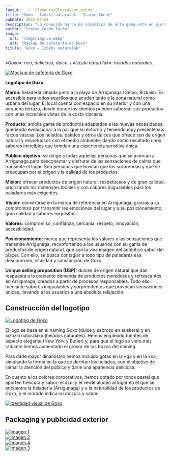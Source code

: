 ```yaml
---
layout: ../../layouts/BlogLayout.astro
title: "Goxo – Izozki naturalak – Iratxe Conde"
pubDate: 2022-07-01
description: "La conocida marca de cosmética de alta gama está en plena transformación digital y quiere poner su foco en crear productos más **sostenibles y responsables.** Para proyectar este cambio y alinearse con su nueva estrategia de marca, Charlotte Tilbury busca un **rebranding** acorde a sus principios y valores."
author: "Iratxe Conde Turón"
image:
  url: "/imgs/img-50.webp"
  alt: "Mockup de cafetería de Goxo"
titulo: "Goxo – Izozki naturalak"
---
```



<div class="centered-container">

_«Goxo»: rico, delicioso, dulce._ / _«Izozki naturalak»: helados naturales._

</div>

[![Mockup de cafetería de Goxo](/imgs/img-50.webp "Mockup de cafetería de Goxo")](/imgs/img-50.webp)

<div class="centered-container">

**Logotipo de Goxo.**

</div>

<div class="flex-container-start">
  <div class="flex-item">

**Marca:** heladería situada junto a la playa de Arrigunaga (Getxo, Bizkaia). Es accesible para todos aquellos que acuden tanto a la zona natural como urbana del lugar. El local cuenta con espacio en su interior y con una pequeña terraza, desde donde los clientes pueden saborear sus productos con unas increíbles vistas de la costa vizcaína.

**Producto:** amplia gama de productos adaptados a las nuevas necesidades, queriendo evolucionar a la par que su entorno y teniendo muy presente sus raíces vascas. Los helados, batidos y otros dulces que ofrece son de origen natural y respetuosos con el medio ambiente; dando como resultado unos sabores increíbles que brindan una experiencia sensitiva única.

**Público objetivo:** se dirige a todas aquellas personas que se acercan a Arrigunaga para desconectar y disfrutar de las sensaciones de calma que transmite el lugar. Son personas que buscan que los sorprendan y que se preocupan por el origen y la calidad de los productos.

**Misión:** ofrecer productos de origen natural, respetuosos y de gran calidad, priorizando los materiales locales y con sabores inigualables para los paladares más exigentes.
  </div>
  <div class="flex-item">

**Visión:** convertirse en la marca de referencia en Arrigunaga, gracias a su compromiso por transmitir las emociones del lugar y a su posicionamiento, gran calidad y sabores exquisitos.

**Valores:** compromiso, confianza, cercanía, respeto, innovación, accesibilidad.

**Posicionamiento:** marca que representa los valores y las sensaciones que transmite Arrigunaga, reconfortando a los usuarios con su gama de productos de origen natural, que son la viva imagen del auténtico sabor del placer. Con ello, se busca contagiar a todo tipo de paladares esa desconexión, vitalidad y satisfacción de Goxo.

**Unique selling proposition (USP):** dulces de origen natural que dan respuesta a la creciente demanda de productos novedosos y refrescantes en Arrigunaga, creados a partir de procesos responsables. Todo ello, mediante sabores inigualables y sorprendentes que provocan sensaciones únicas, llevando a los usuarios a una absoluta relajación.


  </div>
</div>







## Construcción del logotipo


<div class="flex-container">
  <div class="flex-item">

[![Logotipo de Goxo](/imgs/img-35.webp "Logotipo de Goxo")](/imgs/img-35.webp)


  </div>
  <div class="flex-item">

El logo se basa en el naming Goxo (dulce y sabroso en euskera) y en «izozki naturalak» (helados naturales). Hemos empleado fuentes de aspecto elegante (New York y Butler) y, para que el logo se viera más radiante hemos aumentado el grosor de los trazos del naming.

Para darle mayor dinamismo hemos incluido gotas en la «g» y en la «x», simulando la forma en la que se derriten los helados, con el objetivo de llamar la atención del público y darle una apariencia deliciosa.

En cuanto a los colores corporativos, hemos optado por tonos pastel que aporten frescura y sabor; el azul y el verde aluden al lugar en el que se encuentra la heladería (Arrigunaga) y a la naturalidad de los productos de Goxo, y el morado indica su dulzura y sabor.

  </div>
</div>


[![Identidad visual de Goxo](/imgs/img-3.webp "Identidad visual de Goxo")](/imgs/img-3.webp)

## Packaging y publicidad exterior

<div class="grid-2-container" id="gallery">
  <div class="grid-item-auto">
    <a href="/imgs/img-87.webp" data-pswp-width="2000" data-pswp-height="1278">
      <img src="/imgs/img-87.webp" alt="Imagen 1"/>
    </a>
  </div>
  <div class="grid-item-auto">
    <a href="/imgs/img-86.webp" data-pswp-width="2000" data-pswp-height="1278">
      <img src="/imgs/img-86.webp" alt="Imagen 2"/>
    </a>
  </div>
  <div class="grid-item-auto">
    <a href="/imgs/img-148.webp" data-pswp-width="2000" data-pswp-height="1335">
      <img src="/imgs/img-148.webp" alt="Imagen 4"/>
    </a>
  </div>
  <div class="grid-item-auto">
    <a href="/imgs/img-211.webp" data-pswp-width="2000" data-pswp-height="1333">
      <img src="/imgs/img-211.webp" alt="Imagen 3"/>
    </a>
  </div>
</div>
